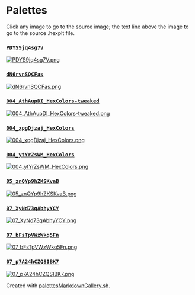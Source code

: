 # Palettes

Click any image to go to the source image; the text line above the image to go to the source .hexplt file.

### [`PDYS9jq4sg7V`](PDYS9jq4sg7V.hexplt)

[ ![PDYS9jq4sg7V.png](PDYS9jq4sg7V.png) ](PDYS9jq4sg7V.png)

### [`dN6rvnSQCFas`](dN6rvnSQCFas.hexplt)

[ ![dN6rvnSQCFas.png](dN6rvnSQCFas.png) ](dN6rvnSQCFas.png)

### [`004_AthAupDI_HexColors-tweaked`](004_AthAupDI_HexColors-tweaked.hexplt)

[ ![004_AthAupDI_HexColors-tweaked.png](004_AthAupDI_HexColors-tweaked.png) ](004_AthAupDI_HexColors-tweaked.png)

### [`004_xpgDjzaj_HexColors`](004_xpgDjzaj_HexColors.hexplt)

[ ![004_xpgDjzaj_HexColors.png](004_xpgDjzaj_HexColors.png) ](004_xpgDjzaj_HexColors.png)

### [`004_ytYrZsWM_HexColors`](004_ytYrZsWM_HexColors.hexplt)

[ ![004_ytYrZsWM_HexColors.png](004_ytYrZsWM_HexColors.png) ](004_ytYrZsWM_HexColors.png)

### [`05_znQYp9hZKSKvaB`](05_znQYp9hZKSKvaB.hexplt)

[ ![05_znQYp9hZKSKvaB.png](05_znQYp9hZKSKvaB.png) ](05_znQYp9hZKSKvaB.png)

### [`07_XyNd73qAbhyYCY`](07_XyNd73qAbhyYCY.hexplt)

[ ![07_XyNd73qAbhyYCY.png](07_XyNd73qAbhyYCY.png) ](07_XyNd73qAbhyYCY.png)

### [`07_bFsTpVWzWkq5Fn`](07_bFsTpVWzWkq5Fn.hexplt)

[ ![07_bFsTpVWzWkq5Fn.png](07_bFsTpVWzWkq5Fn.png) ](07_bFsTpVWzWkq5Fn.png)

### [`07_p7A24hCZQSIBK7`](07_p7A24hCZQSIBK7.hexplt)

[ ![07_p7A24hCZQSIBK7.png](07_p7A24hCZQSIBK7.png) ](07_p7A24hCZQSIBK7.png)

Created with [palettesMarkdownGallery.sh](https://github.com/earthbound19/_ebDev/blob/master/scripts/palettesMarkdownGallery.sh).
